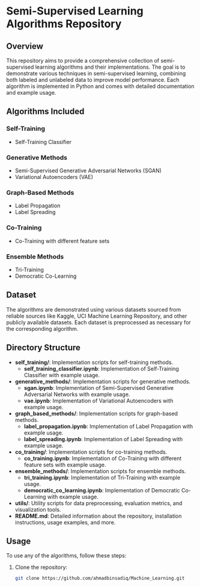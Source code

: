 # Semi-Supervised Learning Algorithms Repository

## Overview
This repository aims to provide a comprehensive collection of semi-supervised learning algorithms and their implementations. The goal is to demonstrate various techniques in semi-supervised learning, combining both labeled and unlabeled data to improve model performance. Each algorithm is implemented in Python and comes with detailed documentation and example usage.

## Algorithms Included

### Self-Training
- Self-Training Classifier

### Generative Methods
- Semi-Supervised Generative Adversarial Networks (SGAN)
- Variational Autoencoders (VAE)

### Graph-Based Methods
- Label Propagation
- Label Spreading

### Co-Training
- Co-Training with different feature sets

### Ensemble Methods
- Tri-Training
- Democratic Co-Learning

## Dataset
The algorithms are demonstrated using various datasets sourced from reliable sources like Kaggle, UCI Machine Learning Repository, and other publicly available datasets. Each dataset is preprocessed as necessary for the corresponding algorithm.

## Directory Structure

- **self_training/**: Implementation scripts for self-training methods.
  - **self_training_classifier.ipynb**: Implementation of Self-Training Classifier with example usage.
- **generative_methods/**: Implementation scripts for generative methods.
  - **sgan.ipynb**: Implementation of Semi-Supervised Generative Adversarial Networks with example usage.
  - **vae.ipynb**: Implementation of Variational Autoencoders with example usage.
- **graph_based_methods/**: Implementation scripts for graph-based methods.
  - **label_propagation.ipynb**: Implementation of Label Propagation with example usage.
  - **label_spreading.ipynb**: Implementation of Label Spreading with example usage.
- **co_training/**: Implementation scripts for co-training methods.
  - **co_training.ipynb**: Implementation of Co-Training with different feature sets with example usage.
- **ensemble_methods/**: Implementation scripts for ensemble methods.
  - **tri_training.ipynb**: Implementation of Tri-Training with example usage.
  - **democratic_co_learning.ipynb**: Implementation of Democratic Co-Learning with example usage.
- **utils/**: Utility scripts for data preprocessing, evaluation metrics, and visualization tools.
- **README.md**: Detailed information about the repository, installation instructions, usage examples, and more.

## Usage
To use any of the algorithms, follow these steps:

1. Clone the repository:
   ```sh
   git clone https://github.com/ahmadbinsadiq/Machine_Learning.git
